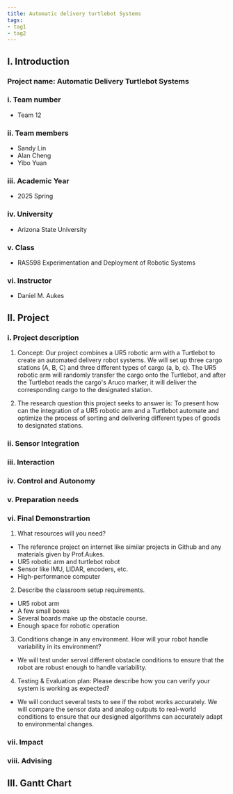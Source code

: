 ```yaml
---
title: Automatic delivery turtlebot Systems
tags:
- tag1
- tag2
---
```

## I. Introduction
### Project name: Automatic Delivery Turtlebot Systems
### i. Team number
* Team 12
### ii. Team members 
* Sandy Lin
* Alan Cheng
* Yibo Yuan
### iii. Academic Year
* 2025 Spring
### iv. University
* Arizona State University
### v. Class
* RAS598 Experimentation and Deployment of Robotic Systems
### vi. Instructor
* Daniel M. Aukes


## II. Project
### i. Project description
1. Concept:
  Our project combines a UR5 robotic arm with a Turtlebot to create an automated delivery robot systems. We will set up three cargo stations (A, B, C) and three different types of cargo (a, b, c). The UR5 robotic arm will randomly transfer the cargo onto the Turtlebot, and after the Turtlebot reads the cargo's Aruco marker, it will deliver the corresponding cargo to the designated station.

2. The research question this project seeks to answer is: 
  To present how can the integration of a UR5 robotic arm and a Turtlebot automate and optimize the process of sorting and delivering different types of goods to designated stations.

### ii. Sensor Integration

### iii. Interaction

### iv. Control and Autonomy

### v. Preparation needs

### vi. Final Demonstrartion
1. What resources will you need?
  * The reference project on internet like similar projects in Github and any materials given by Prof.Aukes.
  * UR5 robotic arm and turtlebot robot
  * Sensor like IMU, LIDAR, encoders, etc.
  * High-performance computer
  
2. Describe the classroom setup requirements. 
  * UR5 robot arm
  * A few small boxes
  * Several boards make up the obstacle course. 
  * Enough space for robotic operation

3. Conditions change in any environment. How will your robot handle variability in its environment?
  * We will test under serval different obstacle conditions to ensure that the robot are robust enough to handle variability.

4. Testing & Evaluation plan: Please describe how you can verify your system is working as expected?
  * We will conduct several tests to see if the robot works accurately. We will compare the sensor data and analog outputs to real-world conditions to ensure that our designed algorithms can accurately adapt to environmental changes.

### vii. Impact

### viii. Advising


## III. Gantt Chart
